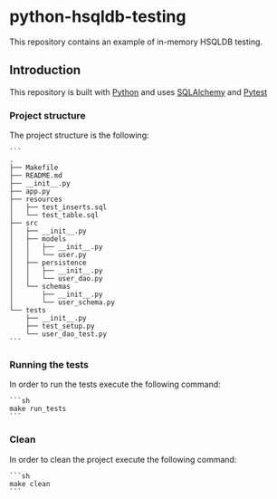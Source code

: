 # python-hsqldb-testing

This repository contains an example of in-memory HSQLDB testing.

## Introduction

This repository is built with [Python](https://www.python.org/) and uses [SQLAlchemy](https://www.sqlalchemy.org/) and [Pytest](https://docs.pytest.org/en/8.0.x/index.html)

### Project structure

The project structure is the following:

    ```
    .
    ├── Makefile
    ├── README.md
    ├── __init__.py
    ├── app.py
    ├── resources
    │   ├── test_inserts.sql
    │   └── test_table.sql
    ├── src
    │   ├── __init__.py
    │   ├── models
    │   │   ├── __init__.py
    │   │   └── user.py
    │   ├── persistence
    │   │   ├── __init__.py
    │   │   └── user_dao.py
    │   └── schemas
    │       ├── __init__.py
    │       └── user_schema.py
    └── tests
        ├── __init__.py
        ├── test_setup.py
        └── user_dao_test.py
    ```

### Running the tests

In order to run the tests execute the following command:

    ```sh
    make run_tests
    ```

### Clean

In order to clean the project execute the following command:

    ```sh
    make clean
    ```